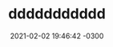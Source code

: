 ---
layout: post
title:  "ddddddddddd"
date:   2021-02-02 19:46:42 -0300
categories: jekyll update
image: https://www.themoviedb.org/t/p/w600_and_h900_bestv2/5f5T5rf6f9bumFvjBH0oTYfAxgH.jpg
tags: terror
categoria: ação
---